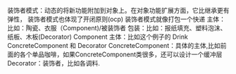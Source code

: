 装饰者模式：动态的将新功能附加到对象上。在对象功能扩展方面，它比继承更有弹性，
装饰者模式也体现了开闭原则(ocp)
装饰者模式就像打包一个快递
主体：比如：陶瓷、衣服（Component)/被装饰者
包装：比如：报纸填充、塑料泡沫、纸板、木板(Decorator)
Component 主体：比如这个例子的 Drink
ConcreteComponent 和 Decorator
ConcreteComponent：具体的主体,比如前面的各个单品咖啡，如果ConcreteComponent类很多，还可以设计一个缓冲层
Decorator：装饰者，比如各调料.
